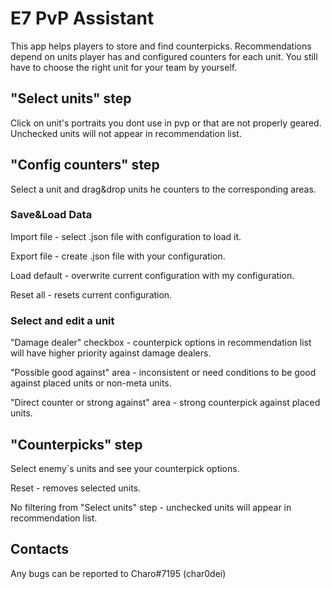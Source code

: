 # E7 PvP Assistant

This app helps players to store and find counterpicks. Recommendations depend on units player has and configured counters for each unit.
You still have to choose the right unit for your team by yourself.

## "Select units" step
Click on unit's portraits you dont use in pvp or that are not properly geared. Unchecked units will not appear in recommendation list.


## "Config counters" step
Select a unit and drag&drop units he counters to the corresponding areas.

### Save&Load Data
Import file - select .json file with configuration to load it.

Export file - create .json file with your configuration.

Load default - overwrite current configuration with my configuration.

Reset all - resets current configuration.


### Select and edit a unit
"Damage dealer" checkbox - counterpick options in recommendation list will have higher priority against damage dealers.

"Possible good against" area - inconsistent or need conditions to be good against placed units or non-meta units.

"Direct counter or strong against" area - strong counterpick against placed units.


## "Counterpicks" step
Select enemy`s units and see your counterpick options.

Reset - removes selected units. 

No filtering from "Select units" step - unchecked units will  appear in recommendation list.


## Contacts
Any bugs can be reported to Charo#7195 (char0dei)
